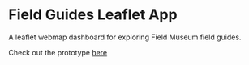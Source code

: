 # Field Guides Leaflet App
A leaflet webmap dashboard for exploring Field Museum field guides.

Check out the prototype [here](https://nicholas-kotlinski.shinyapps.io/field_guides_leaflet/)
